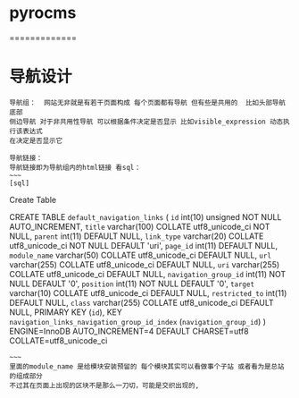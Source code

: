 #  pyrocms
=============

导航设计
===============
    导航组：  网站无非就是有若干页面构成 每个页面都有导航 但有些是共用的  比如头部导航 底部
    侧边导航 对于非共用性导航 可以根据条件决定是否显示 比如visible_expression 动态执行该表达式
    在决定是否显示它

    导航链接：
    导航链接即为导航组内的html链接 看sql：
    ~~~
    [sql]

Create Table

CREATE TABLE `default_navigation_links` (
  `id` int(10) unsigned NOT NULL AUTO_INCREMENT,
  `title` varchar(100) COLLATE utf8_unicode_ci NOT NULL,
  `parent` int(11) DEFAULT NULL,
  `link_type` varchar(20) COLLATE utf8_unicode_ci NOT NULL DEFAULT 'uri',
  `page_id` int(11) DEFAULT NULL,
  `module_name` varchar(50) COLLATE utf8_unicode_ci DEFAULT NULL,
  `url` varchar(255) COLLATE utf8_unicode_ci DEFAULT NULL,
  `uri` varchar(255) COLLATE utf8_unicode_ci DEFAULT NULL,
  `navigation_group_id` int(11) NOT NULL DEFAULT '0',
  `position` int(11) NOT NULL DEFAULT '0',
  `target` varchar(10) COLLATE utf8_unicode_ci DEFAULT NULL,
  `restricted_to` int(11) DEFAULT NULL,
  `class` varchar(255) COLLATE utf8_unicode_ci DEFAULT NULL,
  PRIMARY KEY (`id`),
  KEY `navigation_links_navigation_group_id_index` (`navigation_group_id`)
) ENGINE=InnoDB AUTO_INCREMENT=4 DEFAULT CHARSET=utf8 COLLATE=utf8_unicode_ci


    ~~~
    里面的module_name 是给模块安装预留的 每个模块其实可以看做事个子站 或者看为是总站的组成部分
    不过其在页面上出现的区块不是那么一刀切，可能是交织出现的,
